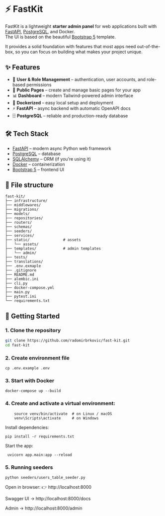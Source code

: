 # ⚡ FastKit

FastKit is a lightweight **starter admin panel** for web applications built with [FastAPI](https://fastapi.tiangolo.com/), [PostgreSQL](https://www.postgresql.org/), and Docker.  
The UI is based on the beautiful [Bootstrap 5](https://getbootstrap.com/docs/5.0/getting-started/introduction/) template.  

It provides a solid foundation with features that most apps need out-of-the-box, so you can focus on building what makes your project unique.

## ✨ Features

- 🔐 **User & Role Management** – authentication, user accounts, and role-based permissions  
- 📄 **Public Pages** – create and manage basic pages for your app  
- 📊 **Dashboard** – modern Tailwind-powered admin interface  
- 🐳 **Dockerized** – easy local setup and deployment  
- ⚡ **FastAPI** – async backend with automatic OpenAPI docs  
- 🗄️ **PostgreSQL** – reliable and production-ready database  

## 🛠️ Tech Stack

- [FastAPI](https://fastapi.tiangolo.com/) – modern async Python web framework  
- [PostgreSQL](https://www.postgresql.org/) – database  
- [SQLAlchemy](https://www.sqlalchemy.org/) – ORM (if you’re using it)  
- [Docker](https://www.docker.com/) – containerization  
- [Bootstrap 5](https://getbootstrap.com/docs/5.0/getting-started/introduction/) – frontend UI  

## 📁 File structure
```
fast-kit/
├── infrastructure/
├── middlewares/
├── migrations/
├── models/
├── repositories/
├── routers/
├── schemas/
├── seeders/
├── services/
├── static/               # assets
│   └── assets/
├── templates/            # admin templates
│   └── admin/
├── tests/
├── translations/
├── .env.exmaple
├── .gitignore
├── README.md
├── alembic.ini
├── cli.py
├── docker-compose.yml
├── main.py
├── pytest.ini
└── requirements.txt

```



## 🚀 Getting Started

### 1. Clone the repository
```bash
git clone https://github.com/radomirbrkovic/fast-kit.git
cd fast-kit
```

### 2. Create environment file
``` 
cp .env.example .env 
```


### 3. Start with Docker
``` 
docker-compose up --build 
```

### 4. Create and activate a virtual environment:

``` python3 -m venv venv
    source venv/bin/activate  # on Linux / macOS
    venv\Scripts\activate     # on Windows
```


Install dependencies:
```
pip install -r requirements.txt
```

Start the app:
```
 uvicorn app.main:app --reload
  ```

### 5. Running seeders 

``` 
python seeders/users_table_seeder.py
 ```

Open in browser:
👉 http://localhost:8000

Swagger UI → http://localhost:8000/docs

Admin → http://localhost:8000/admin

